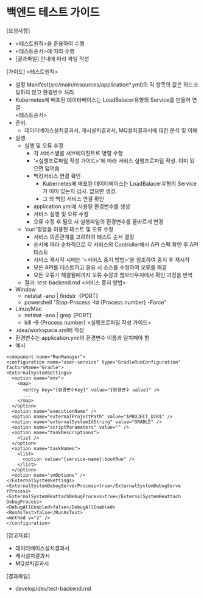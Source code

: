 # 백엔드 테스트 가이드 
  
[요청사항]  
- <테스트원칙>을 준용하여 수행
- <테스트순서>에 따라 수행
- [결과파일] 안내에 따라 파일 작성 

[가이드]
<테스트원칙>
- 설정 Manifest(src/main/resources/application*.yml)의 각 항목의 값은 하드코딩하지 않고 환경변수 처리 
- Kubernetes에 배포된 데이터베이스는 LoadBalacer유형의 Service를 만들어 연결   
<테스트순서>
- 준비:
  - 데이터베이스설치결과서, 캐시설치결과서, MQ설치결과서에 대한 분석 및 이해  
- 실행:
  - 실행 및 오류 수정
    - 각 서비스별를 서브에이젼트로 병렬 수행   
    - '<실행프로파일 작성 가이드>'에 따라 서비스 실행프로파일 작성. 이미 있으면 덮어씀 
    - 백킹서비스 연결 확인
      - Kubernetes에 배포된 데이터베이스는 LoadBalacer유형의 Service가 이미 있는지 검사. 없으면 생성. 
      - 그 외 백킹 서비스 연결 확인 
    - application.yml에 사용된 환경변수를 생성
    - 서비스 실행 및 오류 수정 
    - 오류 수정 후 필요 시 실행파일의 환경변수를 올바르게 변경  
  - 'curl'명령을 이용한 테스트 및 오류 수정
    - 서비스 의존관계를 고려하여 테스트 순서 결정 
    - 순서에 따라 순차적으로 각 서비스의 Controller에서 API 스펙 확인 후 API 테스트 
    - 서비스 재시작 시에는 '<서비스 중지 방법>'을 참조하여 중지 후 재시작
    - 모든 API를 테스트하고 필요 시 소스를 수정하여 오류를 해결  
    - 모든 오류가 해결될때까지 오류 수정과 웹브라우저에서 확인 과정을 반복  
  - 결과: test-backend.md
<서비스 중지 방법>
- Window
  - netstat -ano | findstr :{PORT}
  - powershell "Stop-Process -Id {Process number} -Force"
- Linux/Mac
  - netstat -ano | grep {PORT}
  - kill -9 {Process number}
<실행프로파일 작성 가이드>
- .idea/workspace.xml에 작성
- 환경변수는 application.yml의 환경변수 이름과 일치해야 함 
- 예시
```
<component name="RunManager">
<configuration name="user-service" type="GradleRunConfiguration"       
factoryName="Gradle">
<ExternalSystemSettings>
  <option name="env">
	<map>
	  <entry key="{환경변수Key}" value="{환경변수 value}" />
	  ...
	</map>
  </option>
  <option name="executionName" />
  <option name="externalProjectPath" value="$PROJECT_DIR$" />        
  <option name="externalSystemIdString" value="GRADLE" />
  <option name="scriptParameters" value="" />
  <option name="taskDescriptions">
	<list />
  </option>
  <option name="taskNames">
	<list>
	  <option value="{service-name}:bootRun" />
	</list>
  </option>
  <option name="vmOptions" />
</ExternalSystemSettings>
<ExternalSystemDebugServerProcess>true</ExternalSystemDebugServe     
rProcess>
<ExternalSystemReattachDebugProcess>true</ExternalSystemReattach     
DebugProcess>
<DebugAllEnabled>false</DebugAllEnabled>
<RunAsTest>false</RunAsTest>
<method v="2" />
</configuration>
```

[참고자료]
- 데이터베이스설치결과서
- 캐시설치결과서
- MQ설치결과서
  
[결과파일]
- develop/dev/test-backend.md
